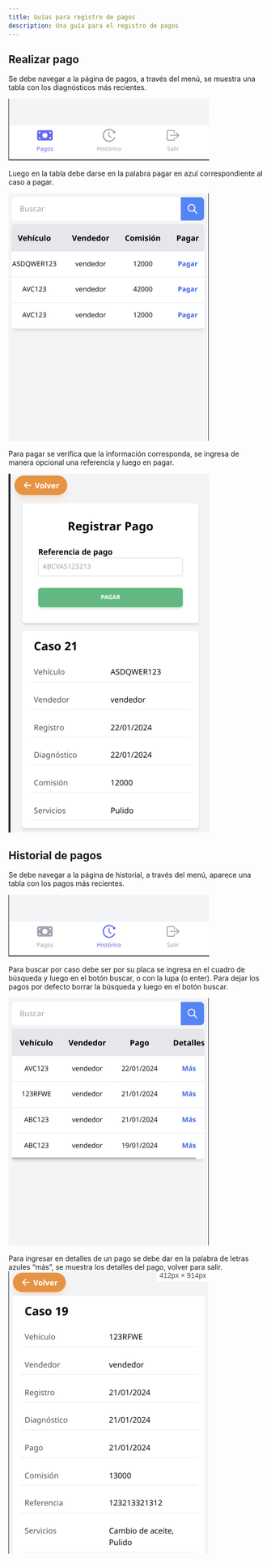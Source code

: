 ```yaml
---
title: Guías para registro de pagos
description: Una guía para el registro de pagos
---
```


## Realizar pago

Se debe navegar a la página de pagos, a través del menú, se muestra una tabla con los diagnósticos más recientes.

![Menú de pagos](../../../assets/payouts_menu.png)

Luego en la tabla debe darse en la palabra pagar en azul correspondiente al caso a pagar.

![Tabla de pagos](../../../assets/payouts_table.png)

Para pagar se verifica que la información corresponda, se ingresa de manera opcional una referencia y luego en pagar.

![Formularío de pagos](../../../assets/payouts_form.png)


## Historial de pagos

Se debe navegar a la página de historial, a través del menú, aparece una tabla con los pagos más recientes.

![Tabla de pagos](../../../assets/phistory_menu.png)


Para buscar por caso debe ser por su placa se ingresa en el cuadro de búsqueda y luego en el botón buscar, o con la lupa (o enter).
Para dejar los pagos por defecto borrar la búsqueda y luego en el botón buscar.

![Tabla de pagos](../../../assets/phistory_table.png)


Para ingresar en detalles de un pago se debe dar en la palabra de letras azules “más”, se muestra los detalles del pago, volver para salir.
![Pago](../../../assets/payouts_detail.png)
